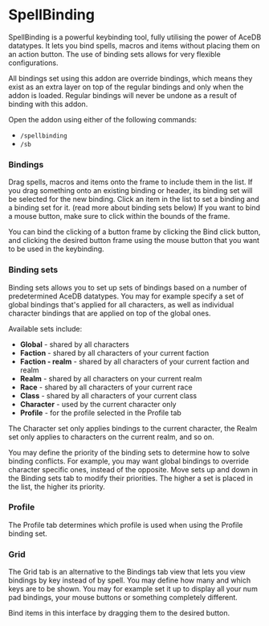 # SpellBinding

SpellBinding is a powerful keybinding tool, fully utilising the power of AceDB datatypes. It lets you bind spells, macros and items without placing them on an action button. The use of binding sets allows for very flexible configurations.

All bindings set using this addon are override bindings, which means they exist as an extra layer on top of the regular bindings and only when the addon is loaded. Regular bindings will never be undone as a result of binding with this addon.

Open the addon using either of the following commands:

- `/spellbinding`
- `/sb`

### **Bindings**

Drag spells, macros and items onto the frame to include them in the list. If you drag something onto an existing binding or header, its binding set will be selected for the new binding. Click an item in the list to set a binding and a binding set for it. (read more about binding sets below) If you want to bind a mouse button, make sure to click within the bounds of the frame.

You can bind the clicking of a button frame by clicking the Bind click button, and clicking the desired button frame using the mouse button that you want to be used in the keybinding.

### **Binding sets**

Binding sets allows you to set up sets of bindings based on a number of predetermined AceDB datatypes. You may for example specify a set of global bindings that's applied for all characters, as well as individual character bindings that are applied on top of the global ones.

Available sets include:

- **Global** - shared by all characters
- **Faction** - shared by all characters of your current faction
- **Faction - realm** - shared by all characters of your current faction and realm
- **Realm** - shared by all characters on your current realm
- **Race** - shared by all characters of your current race
- **Class** - shared by all characters of your current class
- **Character** - used by the current character only
- **Profile** - for the profile selected in the Profile tab

The Character set only applies bindings to the current character, the Realm set only applies to characters on the current realm, and so on.

You may define the priority of the binding sets to determine how to solve binding conflicts. For example, you may want global bindings to override character specific ones, instead of the opposite. Move sets up and down in the Binding sets tab to modify their priorities. The higher a set is placed in the list, the higher its priority.

### **Profile**

The Profile tab determines which profile is used when using the Profile binding set.

### **Grid**

The Grid tab is an alternative to the Bindings tab view that lets you view bindings by key instead of by spell. You may define how many and which keys are to be shown. You may for example set it up to display all your num pad bindings, your mouse buttons or something completely different.

Bind items in this interface by dragging them to the desired button.
